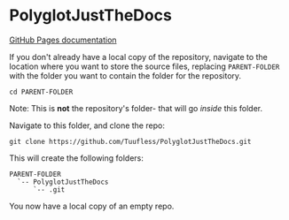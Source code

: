 # PolyglotJustTheDocs

[GitHub Pages documentation](https://docs.github.com/en/pages)

If you don't already have a local copy of the repository, navigate to the 
location where you want to store the source files, replacing `PARENT-FOLDER`
with the folder you want to contain the folder for the repository.
```
cd PARENT-FOLDER
```
Note: This is **not** the repository's folder- that will go _inside_ this
folder.

Navigate to this folder, and clone the repo:
```
git clone https://github.com/Tuufless/PolyglotJustTheDocs.git
```

This will create the following folders:

```
PARENT-FOLDER
  `-- PolyglotJustTheDocs
      `-- .git
```
You now have a local copy of an empty repo.
